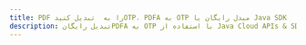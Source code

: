 ---title: PDF را به  تبدیل کنیدOTP، PDFA به OTP مبدل رایگان یا Java SDKdescription: تبدیل رایگانPDFA به OTP با استفاده از Java Cloud APIs & SDK همچنین اسناد PDF را در Cloud ایجاد، ویرایش و رندر کنید.---